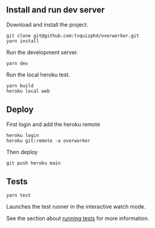 ## Install and run dev server

Download and install the project.
```
git clone git@github.com:tvquizphd/overworker.git
yarn install
```

Run the development server.
```
yarn dev
```

Run the local heroku test.
```
yarn build
heroku local web
```

## Deploy

First login and add the heroku remote
```
heroku login
heroku git:remote -a overworker
```

Then deploy
```
git push heroku main
```

## Tests

```
yarn test
```

Launches the test runner in the interactive watch mode.


See the section about [running tests](https://facebook.github.io/create-react-app/docs/running-tests) for more information.
